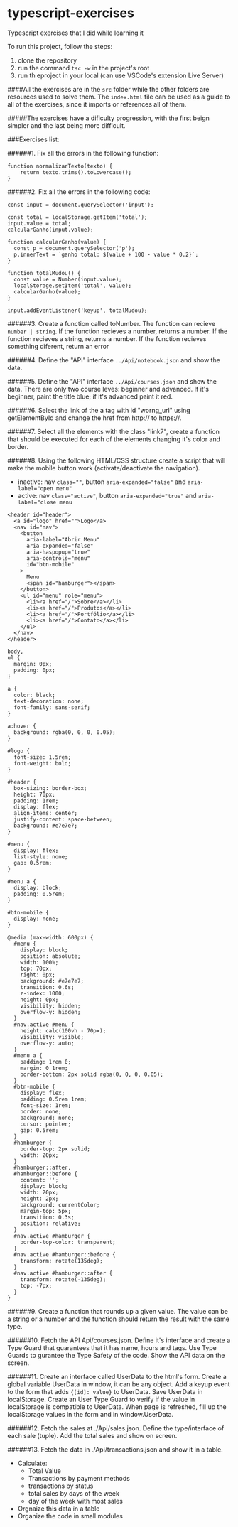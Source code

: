 # typescript-exercises
Typescript exercises that I did while learning it

To run this project, follow the steps:
1. clone the repository
2. run the command ``tsc -w`` in the project's root
3. run th eproject in your local (can use VSCode's extension Live Server)

####All the exercises are in the ``src`` folder while the other folders are resources used to solve them. The ``index.html`` file can be used as a guide to all of the exercises, since it imports or references all of them.
   
#####The exercises have a dificulty progression, with the first beign simpler and the last being more difficult.


###Exercises list:

######1. Fix all the errors in the following function:
```
function normalizarTexto(texto) {
    return texto.trims().toLowercase();
}
```

######2. Fix all the errors in the following code:
```
const input = document.querySelector('input');

const total = localStorage.getItem('total');
input.value = total;
calcularGanho(input.value);

function calcularGanho(value) {
  const p = document.querySelector('p');
  p.innerText = `ganho total: ${value + 100 - value * 0.2}`;
}

function totalMudou() {
  const value = Number(input.value);
  localStorage.setItem('total', value);
  calcularGanho(value);
}

input.addEventListener('keyup', totalMudou);
```

######3. Create a function called toNumber. The function can recieve ``number | string``. If the function recieves a number, returns a number. If the function recieves a string, returns a number. If the function recieves something diferent, return an error

######4. Define the "API" interface ``../Api/notebook.json`` and show the data.

######5. Define the "API" interface ``../Api/courses.json`` and show the data. There are only two course leves: beginner and advanced. If it's beginner, paint the title blue; if it's advanced paint it red.

######6. Select the link of the a tag with id "worng_url" using getElementById and change the href from http:// to https://.

######7. Select all the elements with the class "link7", create a function that should be executed for each of the elements changing it's color and border.

######8. Using the following HTML/CSS structure create a script that will make the mobile button work (activate/deactivate the navigation).
* inactive: nav ``class=""``, button ``aria-expanded="false"`` and ``aria-label="open menu"``
* active: nav ``class="active"``, button ``aria-expanded="true"`` and ``aria-label="close menu``
```
<header id="header">
  <a id="logo" href="">Logo</a>
  <nav id="nav">
    <button
      aria-label="Abrir Menu"
      aria-expanded="false"
      aria-haspopup="true"
      aria-controls="menu"
      id="btn-mobile"
    >
      Menu
      <span id="hamburger"></span>
    </button>
    <ul id="menu" role="menu">
      <li><a href="/">Sobre</a></li>
      <li><a href="/">Produtos</a></li>
      <li><a href="/">Portfólio</a></li>
      <li><a href="/">Contato</a></li>
    </ul>
  </nav>
</header>
```
```
body,
ul {
  margin: 0px;
  padding: 0px;
}

a {
  color: black;
  text-decoration: none;
  font-family: sans-serif;
}

a:hover {
  background: rgba(0, 0, 0, 0.05);
}

#logo {
  font-size: 1.5rem;
  font-weight: bold;
}

#header {
  box-sizing: border-box;
  height: 70px;
  padding: 1rem;
  display: flex;
  align-items: center;
  justify-content: space-between;
  background: #e7e7e7;
}

#menu {
  display: flex;
  list-style: none;
  gap: 0.5rem;
}

#menu a {
  display: block;
  padding: 0.5rem;
}

#btn-mobile {
  display: none;
}

@media (max-width: 600px) {
  #menu {
    display: block;
    position: absolute;
    width: 100%;
    top: 70px;
    right: 0px;
    background: #e7e7e7;
    transition: 0.6s;
    z-index: 1000;
    height: 0px;
    visibility: hidden;
    overflow-y: hidden;
  }
  #nav.active #menu {
    height: calc(100vh - 70px);
    visibility: visible;
    overflow-y: auto;
  }
  #menu a {
    padding: 1rem 0;
    margin: 0 1rem;
    border-bottom: 2px solid rgba(0, 0, 0, 0.05);
  }
  #btn-mobile {
    display: flex;
    padding: 0.5rem 1rem;
    font-size: 1rem;
    border: none;
    background: none;
    cursor: pointer;
    gap: 0.5rem;
  }
  #hamburger {
    border-top: 2px solid;
    width: 20px;
  }
  #hamburger::after,
  #hamburger::before {
    content: '';
    display: block;
    width: 20px;
    height: 2px;
    background: currentColor;
    margin-top: 5px;
    transition: 0.3s;
    position: relative;
  }
  #nav.active #hamburger {
    border-top-color: transparent;
  }
  #nav.active #hamburger::before {
    transform: rotate(135deg);
  }
  #nav.active #hamburger::after {
    transform: rotate(-135deg);
    top: -7px;
  }
}
```
######9. Create a function that rounds up a given value. The value can be a string or a number and the function should return the result with the same type.

######10. Fetch the API Api/courses.json. Define it's interface and create a Type Guard that guarantees that it has name, hours and tags. Use Type Guards to gurantee the Type Safety of the code. Show the API data on the screen.

######11. Create an interface called UserData to the html's form. Create a global variable UserData in window, it can be any object. Add a keyup event to the form that adds ``{[id]: value}`` to UserData. Save UserData in localStorage. Create an User Type Guard to verify if the value in localStorage is compatible to UserData. When page is refreshed, fill up the localStorage values in the form and in window.UserData.

######12. Fetch the sales at ./Api/sales.json. Define the type/interface of each sale (tuple). Add the total sales and show on screen.

######13. Fetch the data in ./Api/transactions.json and show it in a table.
* Calculate:
  * Total Value
  * Transactions by payment methods
  * transactions by status
  * total sales by days of the week
  * day of the week with most sales
* Orgnaize this data in a table
* Organize the code in small modules
